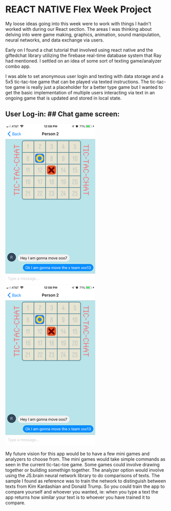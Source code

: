 # REACT NATIVE Flex Week Project

My loose ideas going into this week were to work with things I hadn't worked with during our React section. The areas I was thinking about delving into were game making, graphics, animation, sound manipulation, neural networks, and data exchange via users.

Early on I found a chat tutorial that involved using react native and the giftedchat library utilizing the firebase real-time database system that Ray had mentioned.
I settled on an idea of some sort of texting game/analyzer combo app. 

I was able to set anonymous user login and texting with data storage and a 5x5 tic-tac-toe game that can be played via texted instructions.
The tic-tac-toe game is really just a placeholder for a better type game but I wanted to get the basic implementation of multiple users interacting via text in an ongoing game that is updated and stored in local state.

## User Log-in:           ## Chat game screen:
![](assets/IMG_9688.PNG)  ![](assets/IMG_9688.PNG)
 
My future vision for this app would be to have a few mini games and analyzers to choose from. The mini games would take simple commands as seen in the current tic-tac-toe game. Some games could involve drawing together or building somethign together. The analyzer option would involve using the JS.brain neural network library to do comparisons of texts. The sample I found as reference was to train the network to distinguish between texts from Kim Kardashian and Donald Trump. So you could train the app to compare yourself and whoever you wanted, ie: when you type a text the app returns how similar your text is to whoever you have trained it to compare.



